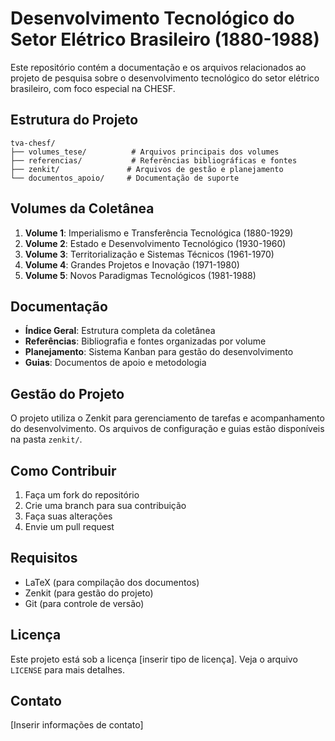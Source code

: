 # Desenvolvimento Tecnológico do Setor Elétrico Brasileiro (1880-1988)

Este repositório contém a documentação e os arquivos relacionados ao projeto de pesquisa sobre o desenvolvimento tecnológico do setor elétrico brasileiro, com foco especial na CHESF.

## Estrutura do Projeto

```
tva-chesf/
├── volumes_tese/          # Arquivos principais dos volumes
├── referencias/           # Referências bibliográficas e fontes
├── zenkit/               # Arquivos de gestão e planejamento
└── documentos_apoio/     # Documentação de suporte
```

## Volumes da Coletânea

1. **Volume 1**: Imperialismo e Transferência Tecnológica (1880-1929)
2. **Volume 2**: Estado e Desenvolvimento Tecnológico (1930-1960)
3. **Volume 3**: Territorialização e Sistemas Técnicos (1961-1970)
4. **Volume 4**: Grandes Projetos e Inovação (1971-1980)
5. **Volume 5**: Novos Paradigmas Tecnológicos (1981-1988)

## Documentação

- **Índice Geral**: Estrutura completa da coletânea
- **Referências**: Bibliografia e fontes organizadas por volume
- **Planejamento**: Sistema Kanban para gestão do desenvolvimento
- **Guias**: Documentos de apoio e metodologia

## Gestão do Projeto

O projeto utiliza o Zenkit para gerenciamento de tarefas e acompanhamento do desenvolvimento. Os arquivos de configuração e guias estão disponíveis na pasta `zenkit/`.

## Como Contribuir

1. Faça um fork do repositório
2. Crie uma branch para sua contribuição
3. Faça suas alterações
4. Envie um pull request

## Requisitos

- LaTeX (para compilação dos documentos)
- Zenkit (para gestão do projeto)
- Git (para controle de versão)

## Licença

Este projeto está sob a licença [inserir tipo de licença]. Veja o arquivo `LICENSE` para mais detalhes.

## Contato

[Inserir informações de contato] 